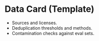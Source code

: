 # Data Card (Template)
- Sources and licenses.
- Deduplication thresholds and methods.
- Contamination checks against eval sets.
